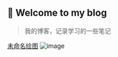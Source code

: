 
## 🚀  Welcome to my blog

> 我的博客，记录学习的一些笔记

[未命名绘图](https://user-images.githubusercontent.com/25680922/138227719-ccdbda19-e67c-40be-95b8-16d69f37c895.png)
![image](https://user-images.githubusercontent.com/25680922/233606033-53b92657-c71f-4446-8b94-9fa4b819705f.png)
